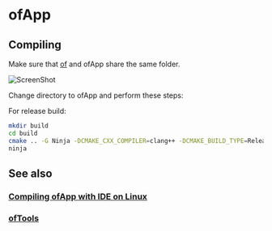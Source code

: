 ofApp
=====


Compiling
---------

Make sure that [of](https://github.com/ofnode/of) and ofApp share the same folder.

![ScreenShot](http://i.imgur.com/xTQQYv4.png)

Change directory to ofApp and perform these steps:

For release build:
```bash
mkdir build
cd build
cmake .. -G Ninja -DCMAKE_CXX_COMPILER=clang++ -DCMAKE_BUILD_TYPE=Release
ninja
```

See also
--------

### [Compiling ofApp with IDE on Linux](https://github.com/ofnode/of/wiki/Compiling-ofApp-with-IDE-on-Linux)

### [ofTools](https://github.com/ofnode/ofTools)

